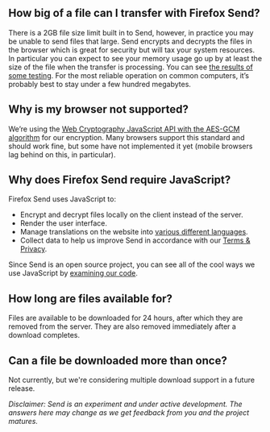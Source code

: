 ## How big of a file can I transfer with Firefox Send?

There is a 2GB file size limit built in to Send, however, in practice you may
be unable to send files that large.  Send encrypts and decrypts the files in
the browser which is great for security but will tax your system resources.  In
particular you can expect to see your memory usage go up by at least the size
of the file when the transfer is processing.  You can see [the results of some
testing](https://github.com/mozilla/send/issues/170#issuecomment-314107793).
For the most reliable operation on common computers, it’s probably best to stay
under a few hundred megabytes.

## Why is my browser not supported?

We’re using the [Web Cryptography JavaScript API with the AES-GCM
algorithm](https://www.w3.org/TR/WebCryptoAPI/#aes-gcm) for our encryption.
Many browsers support this standard and should work fine, but some have not
implemented it yet (mobile browsers lag behind on this, in
particular).

## Why does Firefox Send require JavaScript?

Firefox Send uses JavaScript to:

- Encrypt and decrypt files locally on the client instead of the server.
- Render the user interface.
- Manage translations on the website into [various different languages](https://github.com/mozilla/send#localization).
- Collect data to help us improve Send in accordance with our [Terms & Privacy](https://send.firefox.com/legal).

Since Send is an open source project, you can see all of the cool ways we use JavaScript by [examining our code](https://github.com/mozilla/send/).

## How long are files available for?

Files are available to be downloaded for 24 hours, after which they are removed
from the server.  They are also removed immediately after a download completes.

## Can a file be downloaded more than once?

Not currently, but we're considering multiple download support in a future
release.


*Disclaimer: Send is an experiment and under active development.  The answers
here may change as we get feedback from you and the project matures.*
